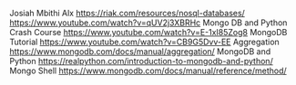 
Josiah Mbithi Alx
https://riak.com/resources/nosql-databases/
https://www.youtube.com/watch?v=qUV2j3XBRHc
Mongo DB and Python Crash Course https://www.youtube.com/watch?v=E-1xI85Zog8
MongoDB Tutorial https://www.youtube.com/watch?v=CB9G5Dvv-EE
Aggregation https://www.mongodb.com/docs/manual/aggregation/
MongoDB and Python https://realpython.com/introduction-to-mongodb-and-python/
Mongo Shell https://www.mongodb.com/docs/manual/reference/method/
